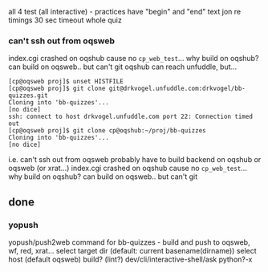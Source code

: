 
all 4 test (all interactive) - practices have "begin" and "end" text
jon re timings
    30 sec timeout whole quiz

### can't ssh out from oqsweb

index.cgi crashed on oqshub cause no `cp_web_test`... why build on oqshub? can build on oqsweb.. but can't git
oqshub can reach unfuddle, but...

    [cp@oqsweb proj]$ unset HISTFILE
    [cp@oqsweb proj]$ git clone git@drkvogel.unfuddle.com:drkvogel/bb-quizzes.git
    Cloning into 'bb-quizzes'...
    [no dice]
    ssh: connect to host drkvogel.unfuddle.com port 22: Connection timed out
    [cp@oqsweb proj]$ git clone cp@oqshub:~/proj/bb-quizzes
    Cloning into 'bb-quizzes'...
    [no dice]

i.e. can't ssh out from oqsweb
probably have to build backend on oqshub or oqsweb (or xrat...)
index.cgi crashed on oqshub cause no `cp_web_test`... why build on oqshub? can build on oqsweb.. but can't git

## done

### yopush

yopush/push2web command for bb-quizzes - build and push to oqsweb, wf, red, xrat...
    select target dir (default: current basename(dirname))
    select host (default oqsweb)
    build? (lint?)
 dev/cli/interactive-shell/ask
 python?-x
